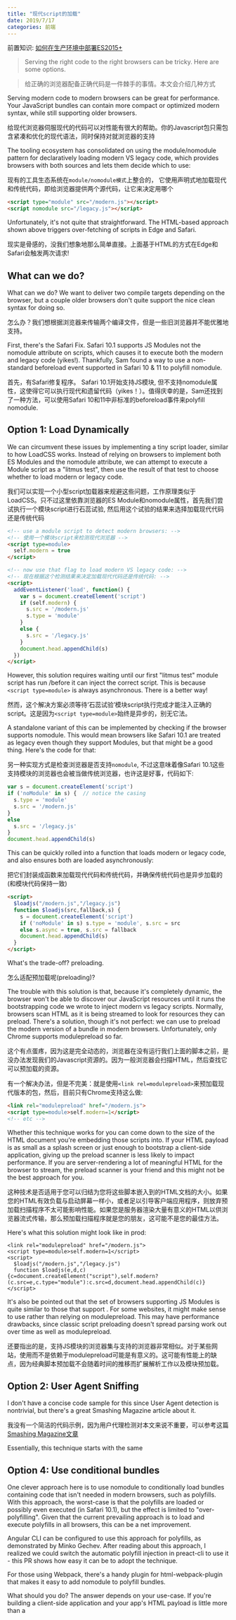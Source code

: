 ```yaml
---
title: "现代script的加载"
date: 2019/7/17
categories: 前端
---
```


前置知识: [如何在生产环境中部署ES2015+](https://jdc.jd.com/archives/4911)

> Serving the right code to the right browsers can be tricky. Here are some options.

> 给正确的浏览器配备正确代码是一件棘手的事情。本文会介绍几种方式

Serving modern code to modern browsers can be great for performance. Your JavaScript bundles can contain more compact or optimized modern syntax, while still supporting older browsers.

给现代浏览器伺服现代的代码可以对性能有很大的帮助。你的Javascript包只需包含紧凑和优化的现代语法，同时保持对就浏览器的支持

The tooling ecosystem has consolidated on using the module/nomodule pattern for declaratively loading modern VS legacy code, which provides browsers with both sources and lets them decide which to use:

现有的工具生态系统在`module/nomodule模式`上整合的， 它使用声明式地加载现代和传统代码，即给浏览器提供两个源代码，让它来决定用哪个

```html
<script type="module" src="/modern.js"></script>  
<script nomodule src="/legacy.js"></script>  
```

Unfortunately, it's not quite that straightforward. The HTML-based approach shown above triggers over-fetching of scripts in Edge and Safari.

现实是骨感的，没我们想象地那么简单直接。上面基于HTML的方式在Edge和Safari会触发两次请求!

## What can we do?

What can we do? We want to deliver two compile targets depending on the browser, but a couple older browsers don't quite support the nice clean syntax for doing so.

怎么办？我们想根据浏览器来传输两个编译文件，但是一些旧浏览器并不能优雅地支持。

First, there's the Safari Fix. Safari 10.1 supports JS Modules not the nomodule attribute on scripts, which causes it to execute both the modern and legacy code (yikes!). Thankfully, Sam found a way to use a non-standard beforeload event supported in Safari 10 & 11 to polyfill nomodule.

首先，有Safari修复程序。 Safari 10.1开始支持JS模块, 但不支持nomodule属性，这使得它可以执行现代和遗留代码（yikes！）。值得庆幸的是，Sam还找到了一种方法，可以使用Safari 10和11中非标准的beforeload事件来polyfill nomodule.

## Option 1: Load Dynamically

We can circumvent these issues by implementing a tiny script loader, similar to how LoadCSS works. Instead of relying on browsers to implement both ES Modules and the nomodule attribute, we can attempt to execute a Module script as a "litmus test", then use the result of that test to choose whether to load modern or legacy code.

我们可以实现一个小型script加载器来规避这些问题，工作原理类似于LoadCSS。只不过这里依靠浏览器的ES Module和nomodule属性，首先我们尝试执行一个模块script进行石蕊试验, 然后用这个试验的结果来选择加载现代代码还是传统代码

```html
<!-- use a module script to detect modern browsers: -->  
<!-- 使用一个模块script来检测现代浏览器 -->  
<script type=module>  
  self.modern = true
</script>

<!-- now use that flag to load modern VS legacy code: -->  
<!-- 现在根据这个检测结果来决定加载现代代码还是传统代码: -->  
<script>  
  addEventListener('load', function() {
    var s = document.createElement('script')
    if (self.modern) {
      s.src = '/modern.js'
      s.type = 'module'
    }
    else {
      s.src = '/legacy.js'
    }
    document.head.appendChild(s)
  })
</script>  
```

However, this solution requires waiting until our first "litmus test" module script has run /before it can inject the correct script. This is because `<script type=module>` is always asynchronous. There is a better way!

然而，这个解决方案必须等待‘石蕊试验’模块script执行完成才能注入正确的script。这是因为`<script type=module>`始终是异步的，别无它法。

A standalone variant of this can be implemented by checking if the browser supports nomodule. This would mean browsers like Safari 10.1 are treated as legacy even though they support Modules, but that might be a good thing. Here's the code for that:

另一种实现方式是检查浏览器是否支持`nomodule`, 不过这意味着像Safari 10.1这些支持模块的浏览器也会被当做传统浏览器，也许这是好事，代码如下:

```js
var s = document.createElement('script')  
if ('noModule' in s) {  // notice the casing  
  s.type = 'module'
  s.src = '/modern.js'
}
else  
  s.src = '/legacy.js'
}
document.head.appendChild(s)  
```

This can be quickly rolled into a function that loads modern or legacy code, and also ensures both are loaded asynchronously:

把它们封装成函数来加载现代代码和传统代码，并确保传统代码也是异步加载的(和模块代码保持一致)

```html
<script>  
  $loadjs("/modern.js","/legacy.js")
  function $loadjs(src,fallback,s) {
    s = document.createElement('script')
    if ('noModule' in s) s.type = 'module', s.src = src
    else s.async = true, s.src = fallback
    document.head.appendChild(s)
  }
</script>  
```

What's the trade-off? preloading.

怎么适配预加载呢(preloading)?

The trouble with this solution is that, because it's completely dynamic, the browser won't be able to discover our JavaScript resources until it runs the bootstrapping code we wrote to inject modern vs legacy scripts. Normally, browsers scan HTML as it is being streamed to look for resources they can preload. There's a solution, though it's not perfect: we can use <link rel=modulepreload> to preload the modern version of a bundle in modern browsers. Unfortunately, only Chrome supports modulepreload so far.

这个有点蛋疼，因为这是完全动态的，浏览器在没有运行我们上面的脚本之前，是没办法发现我们的Javascript资源的。因为一般浏览器会扫描HTML，然后查找它可以预加载的资源。

有一个解决办法，但是不完美：就是使用`<link rel=modulepreload>`来预加载现代版本的包，然后，目前只有Chrome支持这么做:

```html
<link rel="modulepreload" href="/modern.js">  
<script type=module>self.modern=1</script>  
<!-- etc -->  
```

Whether this technique works for you can come down to the size of the HTML document you're embedding those scripts into. If your HTML payload is as small as a splash screen or just enough to bootstrap a client-side application, giving up the preload scanner is less likely to impact performance. If you are server-rendering a lot of meaningful HTML for the browser to stream, the preload scanner is your friend and this might not be the best approach for you.


这种技术是否适用于您可以归结为您将这些脚本嵌入到的HTML文档的大小。如果您的HTML有效负载与启动屏幕一样小，或者足以引导客户端应用程序，则放弃预加载扫描程序不太可能影响性能。如果您是服务器渲染大量有意义的HTML以供浏览器流式传输，那么预加载扫描程序就是您的朋友，这可能不是您的最佳方法。

Here's what this solution might look like in prod:

```
<link rel="modulepreload" href="/modern.js">  
<script type=module>self.modern=1</script>  
<script>  
  $loadjs("/modern.js","/legacy.js")
  function $loadjs(e,d,c){c=document.createElement("script"),self.modern?(c.src=e,c.type="module"):c.src=d,document.head.appendChild(c)}
</script>  
```

It's also be pointed out that the set of browsers supporting JS Modules is quite similar to those that support <link rel=preload>. For some websites, it might make sense to use <link rel=preload as=script crossorigin> rather than relying on modulepreload. This may have performance drawbacks, since classic script preloading doesn't spread parsing work out over time as well as modulepreload.


还要指出的是，支持JS模块的浏览器集与支持<link rel = preload>的浏览器非常相似。对于某些网站，使用<link rel = preload as = script crossorigin>而不是依赖于modulepreload可能是有意义的。这可能有性能上的缺点，因为经典脚本预加载不会随着时间的推移而扩展解析工作以及模块预加载。

## Option 2: User Agent Sniffing

I don't have a concise code sample for this since User Agent detection is nontrivial, but there's a great Smashing Magazine article about it.

我没有一个简洁的代码示例，因为用户代理检测对本文来说不重要，可以参考这篇[Smashing Magazine文章](https://www.smashingmagazine.com/2018/10/smart-bundling-legacy-code-browsers/)

Essentially, this technique starts with the same <script src=bundle.js> in the HTML for all browsers. When bundle.js is requested, the server parses the requesting browser's User Agent string and chooses whether to return modern or legacy JavaScript, depending on whether that browser is recognized as modern or not.

本质上，这种技术在每个浏览器上都使用`<script src=bundle.js>`来加载代码，当`bundle.js`被请求时，服务器会解析浏览器的用户代理，并选择返回现代代码还是传统代码，取决于浏览器是否能被识别为现代浏览器.

While this approach is versatile, it comes with some severe implications:

尽管这种方法是通用的，但它带来了一些严重的影响：

- since server smarts are required, this doesn't work for static deployment (static site generators, Netlify, etc)
- caching for those JavaScript URLs now varies based on User Agent, which is highly volatile
- UA detection is difficult and can be prone to false classification
- the User Agent string is easily spoofable and new UA's arrive daily

- 因为依赖于服务端实现，所以前端资源不能被静态部署(例如静态网站生成器(如github page)，Netlify等等)
- 现在对这些JavaScript URL的缓存会因用户代理而异，这是非常不稳定的
- UA检测很困难，容易出现误报
- 用户代理字符串很容易被欺骗，每天都有新的UA出现

One way to address these limitations is to combine the module/nomodule pattern with User Agent differentiation in order to avoid sending multiple bundle versions in the first place. This approach still reduces cacheability of the page, but allows for effective preloading, since the server generating our HTML knows whether to use modulepreload or preload.


解决这些限制的一种方法是将模块/模块模式与用户代理区分相结合，以避免首先发送多个软件包版本。这种方法仍然会降低页面的可缓存性，但允许有效的预加载，因为生成HTML的服务器知道是使用modulepreload还是preload

function renderPage(request, response) {  
  let html = `<html><head>...`;

  const agent = request.headers.userAgent;
  const isModern = userAgent.isModern(agent);
  if (isModern) {
    html += `
      <link rel=modulepreload href=modern.mjs>
      <script type=module src=modern.mjs></script>
    `;
  } else {
    html += `
      <link rel=preload as=script href=legacy.js>
      <script src=legacy.js></script>
    `;
  }

  response.end(html);
}

For websites already generating HTML on the server in response to each request, this can be an effective solution for modern script loading.

## Option 3: Penalize older browsers

The ill-effects of the module/nomodule pattern are seen in old versions of Chrome, Firefox and Safari - browser versions with very limited usage, since users are automatically updated to the latest version. This doesn't hold true for Edge 16-18, but there is hope: new versions of Edge will use a Chromium-based renderer that doesn't suffer from this issue.

It might be perfectly reasonable for some applications to accept this as a trade-off: you get to deliver modern code to 90% of browsers, at the expense of some extra bandwidth on older browsers. Notably, none of the User Agents suffering from this over-fetching issue have significant mobile market share - so those bytes are less likely to be coming from an expensive mobile plan or through a device with a slow processor.

If you're building a site where your users are primarily on mobile or recent browsers, the simplest form of the module/nomodule pattern will work for the vast majority of your users. Just be sure to include the Safari 10.1 fix if you have usage from slightly older iOS devices.

<!-- polyfill `nomodule` in Safari 10.1: -->  
<script type=module>  
!function(e,t,n){!("noModule"in(t=e.createElement("script")))&&"onbeforeload"in t&&(n=!1,e.addEventListener("beforeload",function(e){if(e.target===t)n=!0;else if(!e.target.hasAttribute("nomodule")||!n)return;e.preventDefault()},!0),t.type="module",t.src=".",e.head.appendChild(t),t.remove())}(document)
</script>

<!-- 90+% of browsers: -->  
<script src=modern.js type=module></script>

<!-- IE, Edge <16, Safari <10.1, old desktop: -->  
<script src=legacy.js nomodule async defer></script>  

## Option 4: Use conditional bundles

One clever approach here is to use nomodule to conditionally load bundles containing code that isn't needed in modern browsers, such as polyfills. With this approach, the worst-case is that the polyfills are loaded or possibly even executed (in Safari 10.1), but the effect is limited to "over-polyfilling". Given that the current prevailing approach is to load and execute polyfills in all browsers, this can be a net improvement.

<!-- newer browsers won't load this bundle: -->  
<script nomodule src="polyfills.js"></script>

<!-- all browsers load this one: -->  
<script src="/bundle.js"></script>  
Angular CLI can be configured to use this approach for polyfills, as demonstrated by Minko Gechev. After reading about this approach, I realized we could switch the automatic polyfill injection in preact-cli to use it - this PR shows how easy it can be to adopt the technique.

For those using Webpack, there's a handy plugin for html-webpack-plugin that makes it easy to add nomodule to polyfill bundles.

What should you do?
The answer depends on your use-case. If you're building a client-side application and your app's HTML payload is little more than a <script>, you might find Option 1 to be compelling. If you're building a server-rendered website and can afford the caching impact, Option 2 could be for you. If you're using universal rendering, the performance benefits offered by preload scanning might be very important, and you look to Option 3 or Option 4. Choose what fits your architecture.

Personally, I tend to make the decision to optimize for faster parse times on mobile rather than the download cost on some desktop browsers. Mobile users experience parsing and data costs as actual expenses - battery drain and data fees - whereas desktop users don't tend to have these constraints. Plus, it's optimizing for the 90% - for the stuff I work on, most users are on modern and/or mobile browsers.

Further Reading

Interested in diving deeper into this space? Here's some places to start digging:

There's some great additional context on Phil's webpack-esnext-boilerplate.

Ralph implemented module/nomodule in Next.js, and is working on solving these issues there.

Thanks to Phil, Shubhie, Alex, Houssein, Ralph and Addy for the feedback.